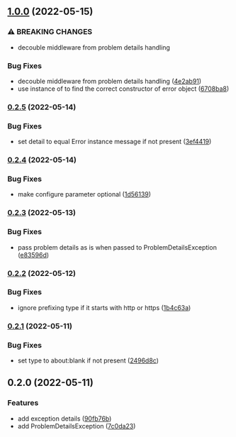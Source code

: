 

## [1.0.0](https://github.com/ezzabuzaid/rfc-7807-problem-details/compare/0.2.5...1.0.0) (2022-05-15)


### ⚠ BREAKING CHANGES

* decouble middleware from problem details handling

### Bug Fixes

* decouble middleware from problem details handling ([4e2ab91](https://github.com/ezzabuzaid/rfc-7807-problem-details/commit/4e2ab91827e5c59203cf550c1a55b2fc2a4b04f3))
* use instance of to find the correct constructor of error object ([6708ba8](https://github.com/ezzabuzaid/rfc-7807-problem-details/commit/6708ba87abceeadd6e13ebe30ba7fc9fdbcf0a99))

### [0.2.5](https://github.com/ezzabuzaid/rfc-7807-problem-details/compare/0.2.4...0.2.5) (2022-05-14)


### Bug Fixes

* set detail to equal Error instance message if not present ([3ef4419](https://github.com/ezzabuzaid/rfc-7807-problem-details/commit/3ef44198af53dcc147b87e2e7064fcb7aa8c4094))

### [0.2.4](https://github.com/ezzabuzaid/rfc-7807-problem-details/compare/0.2.3...0.2.4) (2022-05-14)


### Bug Fixes

* make configure parameter optional ([1d56139](https://github.com/ezzabuzaid/rfc-7807-problem-details/commit/1d56139727cb63cdf408314bd2affbb7805e8a3e))

### [0.2.3](https://github.com/ezzabuzaid/rfc-7807-problem-details/compare/0.2.2...0.2.3) (2022-05-13)


### Bug Fixes

* pass problem details as is when passed to ProblemDetailsException ([e83596d](https://github.com/ezzabuzaid/rfc-7807-problem-details/commit/e83596d538751b08507db09340c8ea37dd95449c))

### [0.2.2](https://github.com/ezzabuzaid/rfc-7807-problem-details/compare/0.2.1...0.2.2) (2022-05-12)


### Bug Fixes

* ignore prefixing type if it starts with http or https ([1b4c63a](https://github.com/ezzabuzaid/rfc-7807-problem-details/commit/1b4c63a356970cacfd9f89f69ced34d3d27fce5b))

### [0.2.1](https://github.com/ezzabuzaid/rfc-7807-problem-details/compare/0.2.0...0.2.1) (2022-05-11)


### Bug Fixes

* set type to about:blank if not present ([2496d8c](https://github.com/ezzabuzaid/rfc-7807-problem-details/commit/2496d8cbed13309074f7d4e08f99507a1f37fa40))

## 0.2.0 (2022-05-11)


### Features

* add exception details ([90fb76b](https://github.com/ezzabuzaid/rfc-7807-problem-details/commit/90fb76bbe33ab7cf64c359752819b1b2715f1d87))
* add ProblemDetailsException ([7c0da23](https://github.com/ezzabuzaid/rfc-7807-problem-details/commit/7c0da2335bff535308b939c701f0a6efccc3c1a9))